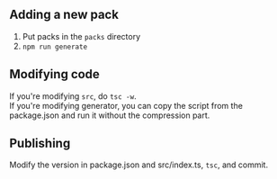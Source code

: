 ## Adding a new pack

1. Put packs in the `packs` directory
2. `npm run generate`

## Modifying code

If you're modifying `src`, do `tsc -w`.\
If you're modifying generator, you can copy the script from the package.json and run it without the compression part.

## Publishing

Modify the version in package.json and src/index.ts, `tsc`, and commit.

